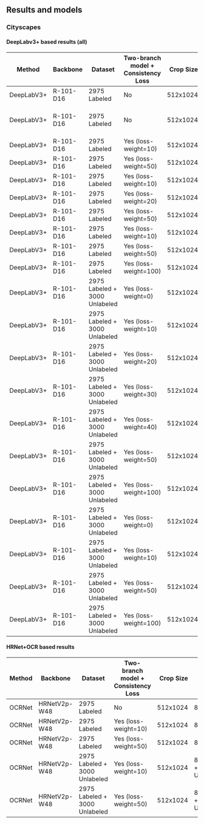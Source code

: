 
## Results and models

### Cityscapes


#### DeepLabv3+ based results (all)
| Method |      Backbone      | Dataset | Two-branch model + Consistency Loss | Crop Size | Batch Size | Max Iters |  Base LR |  mIoU (single-scale) |
|--------|--------------------|-----------|-----------|--------:|----------|----------------|------:|--------------:|
| DeepLabV3+ | R-101-D16 | 2975 Labeled | No | 512x1024 |  16 Labeled  |   40000 |    0.02   |   79.63  |
| DeepLabV3+ | R-101-D16 | 2975 Labeled | No | 512x1024 |  16 Labeled (need to recheck)  |   80000 |    0.01    |   80.07  |
| DeepLabV3+ | R-101-D16 | 2975 Labeled | Yes (loss-weight=10) | 512x1024 |  8 Labeled  |   80000 |    0.01    |   -  |
| DeepLabV3+ | R-101-D16 | 2975 Labeled | Yes (loss-weight=50) | 512x1024 |  8 Labeled  |   80000 |    0.01    |   -  |
| DeepLabV3+ | R-101-D16 | 2975 Labeled | Yes (loss-weight=10) | 512x1024 |  16 Labeled  |   40000 |    0.02   |   79.98  |
| DeepLabV3+ | R-101-D16 | 2975 Labeled | Yes (loss-weight=20) | 512x1024 |  16 Labeled  |   40000 |    0.02   |   79.52  |
| DeepLabV3+ | R-101-D16 | 2975 Labeled | Yes (loss-weight=50) | 512x1024 |  16 Labeled  |   40000 |    0.02   |   80.03  |
| DeepLabV3+ | R-101-D16 | 2975 Labeled | Yes (loss-weight=10) | 512x1024 |  16 Labeled  |    80000 |    0.02  |   79.92  |
| DeepLabV3+ | R-101-D16 | 2975 Labeled | Yes (loss-weight=50) | 512x1024 |  16 Labeled  |    80000 |    0.02  |   79.97  |
| DeepLabV3+ | R-101-D16 | 2975 Labeled | Yes (loss-weight=100) | 512x1024 |  16 Labeled  |   80000 |    0.02  |   79.95  |
| DeepLabV3+ | R-101-D16 | 2975 Labeled + 3000 Unlabeled | Yes (loss-weight=0)  | 512x1024  |  8 Labeled + 8 Unlabeled | 80000 |   0.01   |  79.46   |
| DeepLabV3+ | R-101-D16 | 2975 Labeled + 3000 Unlabeled | Yes (loss-weight=10) | 512x1024  |  8 Labeled + 8 Unlabeled | 80000 |   0.01   |  80.07   |
| DeepLabV3+ | R-101-D16 | 2975 Labeled + 3000 Unlabeled | Yes (loss-weight=20) | 512x1024  |  8 Labeled + 8 Unlabeled | 80000 |   0.01   |  80.38   |
| DeepLabV3+ | R-101-D16 | 2975 Labeled + 3000 Unlabeled | Yes (loss-weight=30) | 512x1024  |  8 Labeled + 8 Unlabeled | 80000 |   0.01   |  80.30   |
| DeepLabV3+ | R-101-D16 | 2975 Labeled + 3000 Unlabeled | Yes (loss-weight=40) | 512x1024  |  8 Labeled + 8 Unlabeled | 80000 |   0.01   |  80.20   |
| DeepLabV3+ | R-101-D16 | 2975 Labeled + 3000 Unlabeled | Yes (loss-weight=50) | 512x1024  |  8 Labeled + 8 Unlabeled | 80000 |   0.01   |  80.22   |
| DeepLabV3+ | R-101-D16 | 2975 Labeled + 3000 Unlabeled | Yes (loss-weight=100)| 512x1024  |  8 Labeled + 8 Unlabeled | 80000 |   0.01   |  79.50   |
| DeepLabV3+ | R-101-D16 | 2975 Labeled + 3000 Unlabeled | Yes (loss-weight=0)  | 512x1024  |  8 Labeled + 8 Unlabeled | 80000 |   0.02   |  78.83   |
| DeepLabV3+ | R-101-D16 | 2975 Labeled + 3000 Unlabeled | Yes (loss-weight=10) | 512x1024  |  8 Labeled + 8 Unlabeled | 80000 |   0.02   |  79.52   |
| DeepLabV3+ | R-101-D16 | 2975 Labeled + 3000 Unlabeled | Yes (loss-weight=50) | 512x1024  |  8 Labeled + 8 Unlabeled | 80000 |   0.02   |  79.40   |
| DeepLabV3+ | R-101-D16 | 2975 Labeled + 3000 Unlabeled | Yes (loss-weight=100)| 512x1024  |  8 Labeled + 8 Unlabeled | 80000 |   0.02   |  78.42   |



#### HRNet+OCR based results
| Method |      Backbone      | Dataset | Two-branch model + Consistency Loss | Crop Size | Batch Size | Max Iters |  Base LR |  mIoU (single-scale) |
|--------|--------------------|-----------|-----------|--------:|----------|----------------|------:|--------------:|
| OCRNet  | HRNetV2p-W48 | 2975 Labeled | No | 512x1024 |  8 Labeled  |   80000 |    0.01  |   81.21   |
| OCRNet  | HRNetV2p-W48 | 2975 Labeled | Yes (loss-weight=10) | 512x1024 |  8 Labeled  |   80000 |    0.01  |   81.62   |
| OCRNet  | HRNetV2p-W48 | 2975 Labeled | Yes (loss-weight=50) | 512x1024 |  8 Labeled  |   80000 |    0.01  |   81.31   |
| OCRNet  | HRNetV2p-W48 | 2975 Labeled + 3000 Unlabeled | Yes (loss-weight=10) | 512x1024 |  8 Labeled + 8 Unlabeled  |  80000 |    0.01  |   81.27   |
| OCRNet  | HRNetV2p-W48 | 2975 Labeled + 3000 Unlabeled | Yes (loss-weight=50) | 512x1024 |  8 Labeled + 8 Unlabeled  |  80000 |    0.01  |   81.36   |